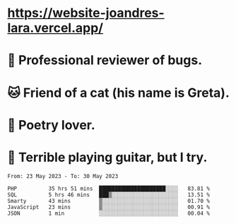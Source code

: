# https://website-joandres-lara.vercel.app/
# 🐛 Professional reviewer of bugs.
# 🐱 Friend of a cat (his name is Greta).
# 📜 Poetry lover.
# 🎸 Terrible playing guitar, but I try.

<!--START_SECTION:waka-->

```text
From: 23 May 2023 - To: 30 May 2023

PHP          35 hrs 51 mins  █████████████████████░░░░   83.81 %
SQL          5 hrs 46 mins   ███▒░░░░░░░░░░░░░░░░░░░░░   13.51 %
Smarty       43 mins         ▒░░░░░░░░░░░░░░░░░░░░░░░░   01.70 %
JavaScript   23 mins         ▒░░░░░░░░░░░░░░░░░░░░░░░░   00.91 %
JSON         1 min           ░░░░░░░░░░░░░░░░░░░░░░░░░   00.04 %
```

<!--END_SECTION:waka-->
